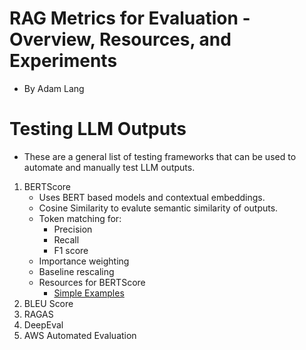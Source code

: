 # RAG Metrics for Evaluation - Overview, Resources, and Experiments
* By Adam Lang


# Testing LLM Outputs
* These are a general list of testing frameworks that can be used to automate and manually test LLM outputs.
1. BERTScore
   * Uses BERT based models and contextual embeddings.
   * Cosine Similarity to evalute semantic similarity of outputs.
   * Token matching for:
      * Precision
      * Recall
      * F1 score
   * Importance weighting
   * Baseline rescaling
   * Resources for BERTScore
     * [Simple Examples](https://medium.com/@abonia/bertscore-explained-in-5-minutes-0b98553bfb71)
3. BLEU Score
4. RAGAS
5. DeepEval
6. AWS Automated Evaluation
